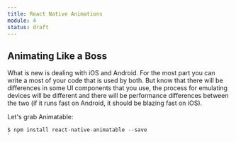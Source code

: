 ```yaml
---
title: React Native Animations
module: 4
status: draft
---
```


## Animating Like a Boss

What is new is dealing with iOS and Android. For the most part you can write a most of your code that is used by both. But know that there will be differences in some UI components that you use, the process for emulating devices will be different and there will be performance differences between the two (if it runs fast on Android, it should be blazing fast on iOS).



Let's grab Animatable:

```js
$ npm install react-native-animatable --save
`
